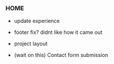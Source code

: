 ### HOME

- update experience
- footer fix? didnt like how it came out
- project layout

- (wait on this) Contact form submission
